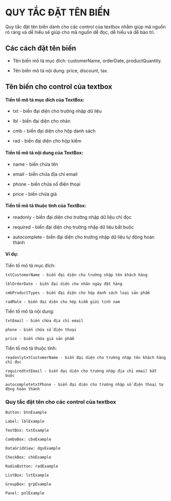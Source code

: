 # QUY TẮC ĐẶT TÊN BIẾN

Quy tắc đặt tên biến dành cho các control của textbox nhằm giúp mã nguồn rõ ràng và dễ hiểu sẽ giúp cho mã nguồn dễ đọc, dễ hiểu và dễ bảo trì.

## Các cách đặt tên biến
* Tên biến mô tả mục đích: customerName, orderDate, productQuantity.

* Tên biến mô tả nội dung: price, discount, tax.

## Tên biến cho control của textbox

#### Tiền tố mô tả mục đích của TextBox:

* txt - biến đại diện cho trường nhập dữ liệu

* lbl - biến đại diện cho nhãn

* cmb - biến đại diện cho hộp danh sách

* rad - biến đại diện cho hộp kiểm

#### Tiền tố mô tả nội dung của TextBox:

* name - biến chứa tên

* email - biến chứa địa chỉ email

* phone - biến chứa số điện thoại

* price - biến chứa giá

#### Tiền tố mô tả thuộc tính của TextBox:

* readonly - biến đại diện cho trường nhập dữ liệu chỉ đọc

* required - biến đại diện cho trường nhập dữ liệu bắt buộc

* autocomplete - biến đại diện cho trường nhập dữ liệu tự động hoàn thành

#### Ví dụ:

Tiền tố mô tả mục đích:
```
txtCustomerName - biến đại diện cho trường nhập tên khách hàng

lblOrderDate - biến đại diện cho nhãn ngày đặt hàng

cmbProductTypes - biến đại diện cho hộp danh sách loại sản phẩm

radMale - biến đại diện cho hộp kiểm giới tính nam
```

Tiền tố mô tả nội dung:
```
txtEmail - biến chứa địa chỉ email

phone - biến chứa số điện thoại

price - biến chứa giá sản phẩm
```

Tiền tố mô tả thuộc tính:
```
readonlytxtCustomerName - biến đại diện cho trường nhập tên khách hàng chỉ đọc

requiredtxtEmail - biến đại diện cho trường nhập địa chỉ email bắt buộc

autocompletetxtPhone - biến đại diện cho trường nhập số điện thoại tự động hoàn thành
```

### Quy tắc đặt tên cho các control của textbox
```
Button: btnExample

Label: lblExample

TextBox: txtExample

ComboBox: cboExample

DataGridView: dgvExample

CheckBox: chkExample

RadioButton: radExample

ListBox: lstExample

GroupBox: grpExample

Panel: pnlExample
```
